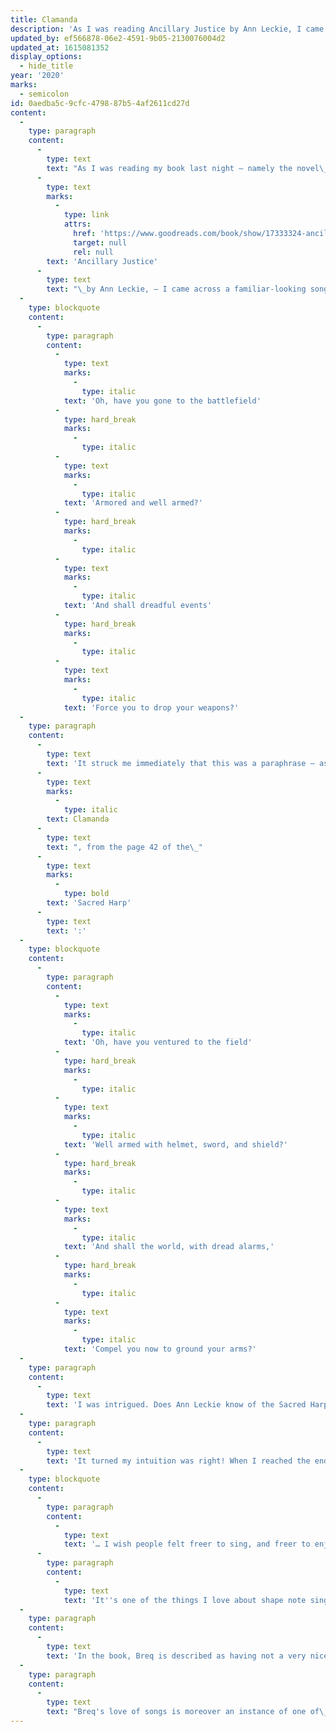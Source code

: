 ```yaml
---
title: Clamanda
description: 'As I was reading Ancillary Justice by Ann Leckie, I came across a song that turned out to be a translation of Clamanda, from the Sacred Harp.'
updated_by: ef566878-06e2-4591-9b05-2130076004d2
updated_at: 1615081352
display_options:
  - hide_title
year: '2020'
marks:
  - semicolon
id: 0aedba5c-9cfc-4798-87b5-4af2611cd27d
content:
  -
    type: paragraph
    content:
      -
        type: text
        text: "As I was reading my book last night – namely the novel\_"
      -
        type: text
        marks:
          -
            type: link
            attrs:
              href: 'https://www.goodreads.com/book/show/17333324-ancillary-justice'
              target: null
              rel: null
        text: 'Ancillary Justice'
      -
        type: text
        text: "\_by Ann Leckie, – I came across a familiar-looking song, sung by the protagonist, Breq, to herself as she ventures off on a daring mission:"
  -
    type: blockquote
    content:
      -
        type: paragraph
        content:
          -
            type: text
            marks:
              -
                type: italic
            text: 'Oh, have you gone to the battlefield'
          -
            type: hard_break
            marks:
              -
                type: italic
          -
            type: text
            marks:
              -
                type: italic
            text: 'Armored and well armed?'
          -
            type: hard_break
            marks:
              -
                type: italic
          -
            type: text
            marks:
              -
                type: italic
            text: 'And shall dreadful events'
          -
            type: hard_break
            marks:
              -
                type: italic
          -
            type: text
            marks:
              -
                type: italic
            text: 'Force you to drop your weapons?'
  -
    type: paragraph
    content:
      -
        type: text
        text: 'It struck me immediately that this was a paraphrase – as though it had been translated into Breq''s native tongue and back into English – of '
      -
        type: text
        marks:
          -
            type: italic
        text: Clamanda
      -
        type: text
        text: ", from the page 42 of the\_"
      -
        type: text
        marks:
          -
            type: bold
        text: 'Sacred Harp'
      -
        type: text
        text: ':'
  -
    type: blockquote
    content:
      -
        type: paragraph
        content:
          -
            type: text
            marks:
              -
                type: italic
            text: 'Oh, have you ventured to the field'
          -
            type: hard_break
            marks:
              -
                type: italic
          -
            type: text
            marks:
              -
                type: italic
            text: 'Well armed with helmet, sword, and shield?'
          -
            type: hard_break
            marks:
              -
                type: italic
          -
            type: text
            marks:
              -
                type: italic
            text: 'And shall the world, with dread alarms,'
          -
            type: hard_break
            marks:
              -
                type: italic
          -
            type: text
            marks:
              -
                type: italic
            text: 'Compel you now to ground your arms?'
  -
    type: paragraph
    content:
      -
        type: text
        text: 'I was intrigued. Does Ann Leckie know of the Sacred Harp? It would not be surprising. Certainly she seems to be a lover of songs and choral music: her main character sings to herself continually and is fond of collecting songs from societies that she visits. Leckie also has a music degree from Washington University in St Louis, Missouri.'
  -
    type: paragraph
    content:
      -
        type: text
        text: 'It turned my intuition was right! When I reached the end of the book, I found that it had a postscript that included an interview with Leckie. In it, Leckie reveals that she is a shape-note singing aficionado, and tells the reader that the song quoted above is indeed from the Sacred Harp, as I had suspected. She even gives a plug for shape note singing:'
  -
    type: blockquote
    content:
      -
        type: paragraph
        content:
          -
            type: text
            text: '… I wish people felt freer to sing, and freer to enjoy people around them singing.'
      -
        type: paragraph
        content:
          -
            type: text
            text: 'It''s one of the things I love about shape note singing—there''s no audition, no question of whether or not your voice is good enough, or whether anyone has talent. You love to sing? Come sing!'
  -
    type: paragraph
    content:
      -
        type: text
        text: 'In the book, Breq is described as having not a very nice-sounding voice, and that, although others like it, some of those around her are annoyed by her constant humming. She doesn''t mind.'
  -
    type: paragraph
    content:
      -
        type: text
        text: "Breq's love of songs is moreover an instance of one of\_Ancillary Justice's general strengths as a work of fiction: it depicts human societies of the far future as having the same degree and variety of cultural richness, in music as well as in other forms, as human societies have always had. I don't think you always see this done so well in science fiction or fantasy."
---
```

